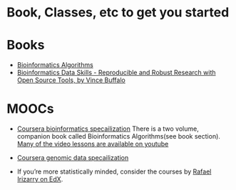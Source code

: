 Book, Classes, etc to get you started
=====================================

Books
=====

* [Bioinformatics Algorithms](http://bioinformaticsalgorithms.com)
* [Bioinformatics Data Skills - Reproducible and Robust Research with Open Source Tools, by Vince Buffalo](http://vincebuffalo.org/book/)


MOOCs
=====

* [Coursera bioinformatics specailization](https://www.coursera.org/specializations/bioinformatics) There is a
two volume, companion book called Bioinformatics Algorithms(see book
section). [Many of the video lessons are available on youtube](https://www.youtube.com/channel/UCKSUVRs2N2FdDNvQoRWKhoQ)

* [Coursera genomic data specailization](https://www.coursera.org/specializations/genomic-data-science)


* If you’re more statistically minded, consider the courses by [Rafael
   Irizarry on EdX](https://www.edx.org/bio/rafael-irizarry).


